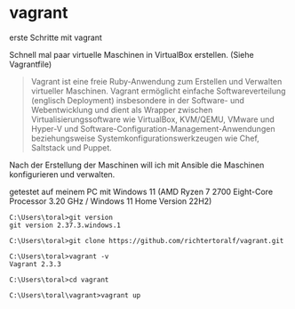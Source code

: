 # vagrant
erste Schritte mit vagrant

Schnell mal paar virtuelle Maschinen in VirtualBox erstellen. (Siehe Vagrantfile)

>Vagrant ist eine freie Ruby-Anwendung zum Erstellen und Verwalten virtueller Maschinen. Vagrant ermöglicht einfache Softwareverteilung (englisch Deployment) insbesondere in der Software- und Webentwicklung und dient als Wrapper zwischen Virtualisierungssoftware wie VirtualBox, KVM/QEMU, VMware und Hyper-V und Software-Configuration-Management-Anwendungen beziehungsweise Systemkonfigurationswerkzeugen wie Chef, Saltstack und Puppet.

Nach der Erstellung der Maschinen will ich mit Ansible die Maschinen konfigurieren und verwalten.

getestet auf meinem PC mit Windows 11 (AMD Ryzen 7 2700 Eight-Core Processor 3.20 GHz / Windows 11 Home Version 22H2)

```
C:\Users\toral>git version
git version 2.37.3.windows.1

C:\Users\toral>git clone https://github.com/richtertoralf/vagrant.git

C:\Users\toral>vagrant -v
Vagrant 2.3.3

C:\Users\toral>cd vagrant

C:\Users\toral\vagrant>vagrant up
```
